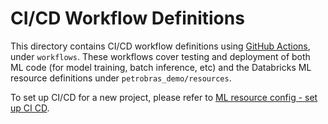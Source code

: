 # CI/CD Workflow Definitions
This directory contains CI/CD workflow definitions using [GitHub Actions](https://docs.github.com/en/actions),
under ``workflows``. These workflows cover testing and deployment of both ML code (for model training, batch inference, etc) and the 
Databricks ML resource definitions under ``petrobras_demo/resources``. 

To set up CI/CD for a new project,
please refer to [ML resource config - set up CI CD](../../petrobras_demo/resources/README.md#set-up-ci-and-cd).
